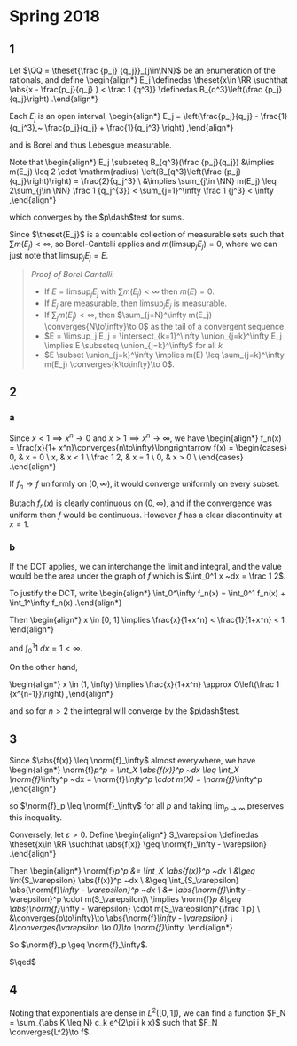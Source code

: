 # Spring 2018

## 1

Let $\QQ = \theset{\frac {p_j} {q_j}}_{j\in\NN}$ be an enumeration of the rationals, and define
\begin{align*}
E_j \definedas \theset{x\in \RR \suchthat \abs{x - \frac{p_j}{q_j} } < \frac 1 {q^3}} 
\definedas
B_{q^3}\left(\frac {p_j}{q_j}\right)
.\end{align*}

Each $E_j$ is an open interval,
\begin{align*}
E_j = \left(\frac{p_j}{q_j} - \frac{1}{q_j^3},~ \frac{p_j}{q_j} + \frac{1}{q_j^3} \right)
,\end{align*}

and is Borel and thus Lebesgue measurable.

Note that 
\begin{align*}
E_j \subseteq B_{q^3}(\frac {p_j}{q_j})
&\implies 
m(E_j) \leq 2 \cdot \mathrm{radius} \left(B_{q^3}\left(\frac {p_j}{q_j}\right)\right) = \frac{2}{q_j^3} \\
&\implies \sum_{j\in \NN} m(E_j) \leq 2\sum_{j\in \NN} \frac 1 {q_j^{3}} < \sum_{j=1}^\infty \frac 1 {j^3} < \infty
,\end{align*}

which converges by the $p\dash$test for sums.

Since $\theset{E_j}$ is a countable collection of measurable sets such that $\sum m(E_j) < \infty$, so Borel-Cantelli applies and $m(\limsup_j E_j) = 0$, where we can just note that $\limsup_j E_j = E$.

> *Proof of Borel Cantelli:*
> 
> - If $E = \limsup_j E_j$ with $\sum m(E_j) < \infty$ then $m(E) = 0$.
> - If $E_j$ are measurable, then $\limsup_j E_j$ is measurable.
> - If $\sum_j m(E_j) < \infty$, then $\sum_{j=N}^\infty m(E_j) \converges{N\to\infty}\to 0$ as the tail of a convergent sequence.
> - $E = \limsup_j E_j = \intersect_{k=1}^\infty \union_{j=k}^\infty E_j \implies E \subseteq \union_{j=k}^\infty$ for all $k$
> - $E \subset \union_{j=k}^\infty \implies m(E) \leq \sum_{j=k}^\infty m(E_j) \converges{k\to\infty}\to 0$.


## 2

### a

Since $x < 1 \implies x^n \to 0$ and $x>1 \implies x^n \to \infty$, we have
\begin{align*}
f_n(x) = \frac{x}{1+ x^n}\converges{n\to\infty}\longrightarrow
f(x) = \begin{cases}
0, & x = 0 \\
x, & x < 1 \\
\frac 1 2, & x = 1 \\
0, & x > 0 \\
\end{cases}
.\end{align*}

If $f_n \to f$ uniformly on $[0, \infty)$, it would converge uniformly on every subset.

Butach $f_n(x)$ is clearly continuous on $(0, \infty)$, and if the convergence was uniform then $f$ would be continuous. 
However $f$ has a clear discontinuity at $x=1$.

### b

If the DCT applies, we can interchange the limit and integral, and the value would be the area under the graph of $f$ which is $\int_0^1 x ~dx = \frac 1 2$.

To justify the DCT, write 
\begin{align*}
\int_0^\infty f_n(x)
= \int_0^1 f_n(x) + \int_1^\infty f_n(x)
.\end{align*}

Then
\begin{align*}
x \in [0, 1] \implies \frac{x}{1+x^n} < \frac{1}{1+x^n} < 1
\end{align*}

and $\int_0^1 1 ~dx = 1 < \infty$.

On the other hand,

\begin{align*}
x \in (1, \infty) \implies \frac{x}{1+x^n} \approx O\left(\frac 1 {x^{n-1}}\right)
,\end{align*}

and so for $n > 2$ the integral will converge by the $p\dash$test.

## 3

Since $\abs{f(x)} \leq \norm{f}_\infty$ almost everywhere, we have
\begin{align*}
\norm{f}_p^p = \int_X \abs{f(x)}^p ~dx \leq \int_X \norm{f}_\infty^p ~dx = \norm{f}_\infty^p \cdot m(X) = \norm{f}_\infty^p
,\end{align*}

so $\norm{f}_p \leq \norm{f}_\infty$ for all $p$ and taking $\lim_{p\to\infty}$ preserves this inequality.

Conversely, let $\varepsilon > 0$.
Define 
\begin{align*}
S_\varepsilon \definedas \theset{x\in \RR \suchthat \abs{f(x)} \geq \norm{f}_\infty - \varepsilon}
.\end{align*}


Then
\begin{align*}
\norm{f}_p^p 
&= \int_X \abs{f(x)}^p ~dx \\
&\geq \int_{S_\varepsilon} \abs{f(x)}^p ~dx \\
&\geq \int_{S_\varepsilon} \abs{\norm{f}_\infty - \varepsilon}^p ~dx \\
&= \abs{\norm{f}_\infty - \varepsilon}^p \cdot m(S_\varepsilon)\\
\implies \norm{f}_p &\geq \abs{\norm{f}_\infty - \varepsilon} \cdot m(S_\varepsilon)^{\frac 1 p} \\
&\converges{p\to\infty}\to \abs{\norm{f}_\infty - \varepsilon} \\ 
&\converges{\varepsilon \to 0}\to \norm{f}_\infty
.\end{align*}

So $\norm{f}_p \geq \norm{f}_\infty$.

$\qed$

## 4

Noting that exponentials are dense in $L^2([0, 1])$, we can find a function $F_N =  \sum_{\abs K \leq N} c_k e^{2\pi i k x}$ such that $F_N \converges{L^2}\to f$.
